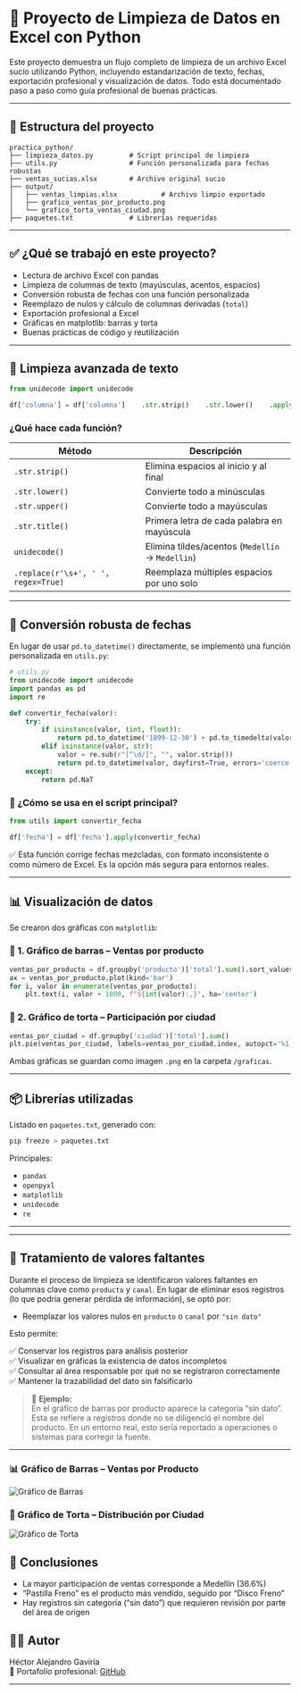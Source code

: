 
# 🧼 Proyecto de Limpieza de Datos en Excel con Python

Este proyecto demuestra un flujo completo de limpieza de un archivo Excel sucio utilizando Python, incluyendo estandarización de texto, fechas, exportación profesional y visualización de datos. Todo está documentado paso a paso como guía profesional de buenas prácticas.

---

## 📁 Estructura del proyecto

```
practica_python/
├── limpieza_datos.py         # Script principal de limpieza
├── utils.py                  # Función personalizada para fechas robustas
├── ventas_sucias.xlsx        # Archivo original sucio
├── output/
│   ├── ventas_limpias.xlsx           # Archivo limpio exportado
│   ├── grafico_ventas_por_producto.png
│   └── grafico_torta_ventas_ciudad.png
├── paquetes.txt              # Librerías requeridas
```

---

## ✅ ¿Qué se trabajó en este proyecto?

- Lectura de archivo Excel con pandas
- Limpieza de columnas de texto (mayúsculas, acentos, espacios)
- Conversión robusta de fechas con una función personalizada
- Reemplazo de nulos y cálculo de columnas derivadas (`total`)
- Exportación profesional a Excel
- Gráficas en matplotlib: barras y torta
- Buenas prácticas de código y reutilización

---

## 🧽 Limpieza avanzada de texto

```python
from unidecode import unidecode

df['columna'] = df['columna']    .str.strip()    .str.lower()    .apply(lambda x: unidecode(x) if isinstance(x, str) else x)    .str.replace(r'\s+', ' ', regex=True)    .str.title()  # Opcional: capitaliza la primera letra de cada palabra
```

### ¿Qué hace cada función?

| Método | Descripción |
|--------|-------------|
| `.str.strip()` | Elimina espacios al inicio y al final |
| `.str.lower()` | Convierte todo a minúsculas |
| `.str.upper()` | Convierte todo a mayúsculas |
| `.str.title()` | Primera letra de cada palabra en mayúscula |
| `unidecode()` | Elimina tildes/acentos (`Medellín` → `Medellin`) |
| `.replace(r'\s+', ' ', regex=True)` | Reemplaza múltiples espacios por uno solo |

---

## 📆 Conversión robusta de fechas

En lugar de usar `pd.to_datetime()` directamente, se implementó una función personalizada en `utils.py`:

```python
# utils.py
from unidecode import unidecode
import pandas as pd
import re

def convertir_fecha(valor):
    try:
        if isinstance(valor, (int, float)):
            return pd.to_datetime('1899-12-30') + pd.to_timedelta(valor, unit='D')
        elif isinstance(valor, str):
            valor = re.sub(r"[^\d/]", "", valor.strip())
            return pd.to_datetime(valor, dayfirst=True, errors='coerce')
    except:
        return pd.NaT
```

### 🔁 ¿Cómo se usa en el script principal?

```python
from utils import convertir_fecha

df['fecha'] = df['fecha'].apply(convertir_fecha)
```

✅ Esta función corrige fechas mezcladas, con formato inconsistente o como número de Excel. Es la opción más segura para entornos reales.

---

## 📊 Visualización de datos

Se crearon dos gráficas con `matplotlib`:

### 📌 1. Gráfico de barras – Ventas por producto

```python
ventas_por_producto = df.groupby('producto')['total'].sum().sort_values(ascending=False)
ax = ventas_por_producto.plot(kind='bar')
for i, valor in enumerate(ventas_por_producto):
    plt.text(i, valor + 1000, f"${int(valor):,}", ha='center')
```

### 📌 2. Gráfico de torta – Participación por ciudad

```python
ventas_por_ciudad = df.groupby('ciudad')['total'].sum()
plt.pie(ventas_por_ciudad, labels=ventas_por_ciudad.index, autopct='%1.1f%%')
```

Ambas gráficas se guardan como imagen `.png` en la carpeta `/graficas`.

---

## 📦 Librerías utilizadas

Listado en `paquetes.txt`, generado con:

```bash
pip freeze > paquetes.txt
```

Principales:
- `pandas`
- `openpyxl`
- `matplotlib`
- `unidecode`
- `re`

---

---

## 🔎 Tratamiento de valores faltantes

Durante el proceso de limpieza se identificaron valores faltantes en columnas clave como `producto` y `canal`. En lugar de eliminar esos registros (lo que podría generar pérdida de información), se optó por:

- Reemplazar los valores nulos en `producto` o `canal` por `"sin dato"`

Esto permite:

✅ Conservar los registros para análisis posterior  
✅ Visualizar en gráficas la existencia de datos incompletos  
✅ Consultar al área responsable por qué no se registraron correctamente  
✅ Mantener la trazabilidad del dato sin falsificarlo

> 🔔 **Ejemplo:**  
> En el gráfico de barras por producto aparece la categoría “sin dato”. Esta se refiere a registros donde no se diligenció el nombre del producto. En un entorno real, esto sería reportado a operaciones o sistemas para corregir la fuente.

---

### 📊 Gráfico de Barras – Ventas por Producto

![Gráfico de Barras](graficas/grafico_ventas_por_producto.png)

### 🥧 Gráfico de Torta – Distribución por Ciudad
![Gráfico de Torta](graficas/grafico_torta_ventas_ciudad.png)

## 📝 Conclusiones

- La mayor participación de ventas corresponde a Medellín (36.6%)
- “Pastilla Freno” es el producto más vendido, seguido por “Disco Freno”
- Hay registros sin categoría (“sin dato”) que requieren revisión por parte del área de origen

## 👨‍💻 Autor

Héctor Alejandro Gaviria  
📁 Portafolio profesional: [GitHub](https://github.com/agaviria-analytics)

---
